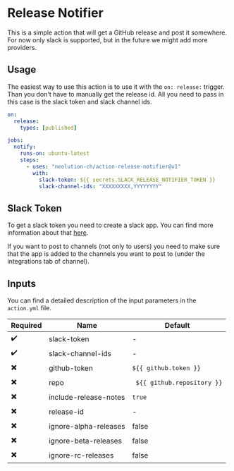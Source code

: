 # Release Notifier

This is a simple action that will get a GitHub release and post it somewhere.
For now only slack is supported, but in the future we might add more providers.

## Usage

The easiest way to use this action is to use it with the `on: release:` trigger.
Than you don't have to manually get the release id. All you need to pass in this case is the slack token and slack channel ids.

```yaml
on:
  release:
    types: [published]

jobs:
  notify:
    runs-on: ubuntu-latest
    steps:
      - uses: "neolution-ch/action-release-notifier@v1"
        with:
          slack-token: ${{ secrets.SLACK_RELEASE_NOTIFIER_TOKEN }}
          slack-channel-ids: "XXXXXXXXX,YYYYYYYY"
```

## Slack Token

To get a slack token you need to create a slack app. You can find more information about that [here](https://github.com/slackapi/slack-github-action#technique-2-slack-app).

If you want to post to channels (not only to users) you need to make sure that the app is added to the channels you want to post to (under the integrations tab of channel).

## Inputs

You can find a detailed description of the input parameters in the `action.yml` file.

| Required                 | Name                  | Default                     |
| ------------------------ | --------------------- | --------------------------- |
| :heavy_check_mark:       | slack-token           | -                           |
| :heavy_check_mark:       | slack-channel-ids     | -                           |
| :heavy_multiplication_x: | github-token          | `${{ github.token }}`       |
| :heavy_multiplication_x: | repo                  | ` ${{ github.repository }}` |
| :heavy_multiplication_x: | include-release-notes | `true`                      |
| :heavy_multiplication_x: | release-id            | -                           |
| :heavy_multiplication_x: | ignore-alpha-releases | false                       |
| :heavy_multiplication_x: | ignore-beta-releases  | false                       |
| :heavy_multiplication_x: | ignore-rc-releases    | false                       |
